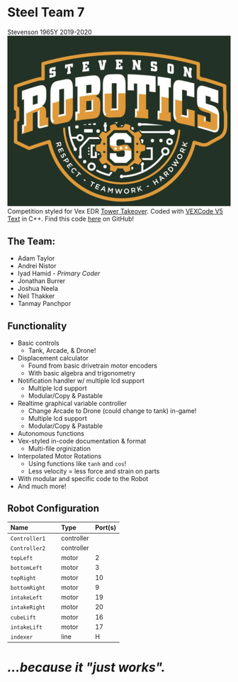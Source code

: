 # **Steel Team 7**

Stevenson 1965Y 2019-2020
![](./media/stevensonlogo.png "Stevenson Robotics 2019-2020")
Competition styled for Vex EDR [Tower Takeover](https://www.vexrobotics.com/vexedr/competition/vrc-current-game "VEX Current Game"). Coded with [VEXCode V5 Text](https://www.vexrobotics.com/vexcode "VEXCode V5") in C++.
Find this code [here](https://www.github.com/IyadHamid/StevensonVex1965Y "Stevenson 1965Y Repository") on GitHub!

## **The Team:**

- Adam Taylor
- Andrei Nistor
- Iyad Hamid - *Primary Coder*
- Jonathan Burrer
- Joshua Neela
- Neil Thakker
- Tanmay Panchpor
	
## **Functionality**

- Basic controls
  - Tank, Arcade, & Drone!
- Displacement calculator
  - Found from basic drivetrain motor encoders
  - With basic algebra and trigonometry
- Notification handler w/ multiple lcd support
  - Multiple lcd support
  - Modular/Copy & Pastable
- Realtime graphical variable controller
  - Change Arcade to Drone (could change to tank) in-game!
  - Multiple lcd support
  - Modular/Copy & Pastable
- Autonomous functions
- Vex-styled in-code documentation & format
  - Multi-file orginization
- Interpolated Motor Rotations
  - Using functions like `tanh` and `cos`!
  - Less velocity = less force and strain on parts
- With modular and specific code to the Robot
- And much more!

## **Robot Configuration**

|Name            | Type       | Port(s)  |
|:---------------|:-----------|:---------|
|`Controller1   `| controller |          |
|`Controller2   `| controller |          |
|`topLeft       `| motor      | 2        |
|`bottomLeft    `| motor      | 3        |
|`topRight      `| motor      | 10       |
|`bottomRight   `| motor      | 9        |
|`intakeLeft    `| motor      | 19       |
|`intakeRight   `| motor      | 20       |
|`cubeLift      `| motor      | 16       |
|`intakeLift    `| motor      | 17       |
|`indexer       `| line       | H        |

# *...because it "just works".*
